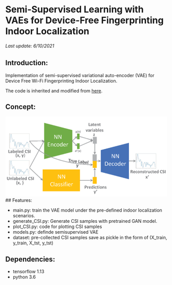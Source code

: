 # Semi-Supervised Learning with VAEs for Device-Free Fingerprinting Indoor Localization
######  Last update: 6/10/2021
## Introduction:
Implementation of semi-supervised variational auto-encoder (VAE) for Device Free Wi-Fi Fingerprinting Indoor Localization. 

The code is inherited and modified from [here](https://github.com/bjlkeng/sandbox/tree/master/notebooks/vae-semi_supervised_learning).
## Concept:
<img src="https://github.com/aciculachen/CSI-SemiVAE/blob/master/sVAE.png" width="600">
## Features:

- main.py: train the VAE model under the pre-defined indoor localization scenarios.
- generate_CSI.py: Generate CSI samples with pretrained GAN model.
- plot_CSI.py: code for plotting CSI samples
- models.py: definde semisupervised VAE 
- dataset: pre-collected CSI samples save as pickle in the form of (X_train, y_train, X_tst, y_tst)
## Dependencies:
- tensorflow 1.13
- python 3.6
